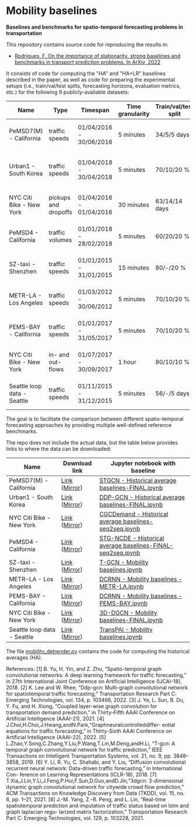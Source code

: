 # Mobility baselines

**Baselines and benchmarks for spatio-temporal forecasting problems in transportation**

This repository contains source code for reproducing the results in:

* [Rodrigues, F. On the importance of stationarity, strong baselines and benchmarks in transport prediction problems. In ArXiv, 2022](https://arxiv.org/abs/)

It consists of code for computing the "HA" and "HA+LR" baselines described in the paper, as well as code for preparing the experimental setups (i.e., train/val/test splits, forecasting horizons, evaluation metrics, etc.) for the following 9 publicly-available datasets:

| Name                        | Type                 | Timespan                | Time granularity | Train/val/test split | Source                                 |
|-----------------------------|----------------------|-------------------------|------------------|----------------------|----------------------------------------|
| PeMSD7(M) - California      | traffic speeds       | 01/04/2016 - 30/06/2016 | 5 minutes        | 34/5/5 days          | Yu et al., 2018 [1]    |
| Urban1 - South Korea        | traffic speeds       | 01/04/2018 - 30/04/2018 | 5 minutes        | 70/10/20 \%          | Lee and Rhee, 2022 [2]   |
| NYC Citi Bike - New York    | pickups and dropoffs | 01/04/2016 - 01/04/2016 | 30 minutes       | 63/14/14 days        | Ye et al., 2021 [3]   |
| PeMSD4 - California         | traffic volumes      | 01/01/2018 - 28/02/2018 | 5 minutes        | 60/20/20 \%          | Choi et al., 2022 [4] |
| SZ-taxi - Shenzhen          | traffic speeds       | 01/01/2015 - 31/01/2015 | 15 minutes       | 80/-/20 \%           | Zhao et al., 2021 [5] |
| METR-LA - Los Angeles       | traffic speeds       | 01/03/2012 - 30/06/2012 | 5 minutes        | 70/10/20 \%          | Li et al., 2018 [6] |
| PEMS-BAY - California       | traffic speeds       | 01/01/2017 - 31/05/2017 | 5 minutes        | 70/10/20 \%          | Li et al., 2018 [6] |
| NYC Citi Bike - New York    | in- and out-flows    | 01/07/2017 - 30/09/2017 | 1 hour           | 80/10/10 \%          | Xia et al., 2021 [7]   |
| Seattle loop data - Seattle | traffic speeds       | 01/11/2015 - 31/12/2015 | 5 minutes        | 56/-/5 days          | Yang et al., 2021 [8]  |

The goal is to facilitate the comparison between different spatio-temporal forecasting approaches by providing multiple well-defined reference benchmarks. 

The repo does not include the actual data, but the table below provides links to where the data can be downloaded: 

| Name                        | Download link                 | Jupyter notebook with baseline                 | 
|-----------------------------|----------------------|----------------------|
| PeMSD7(M) - California      | [Link](https://github.com/VeritasYin/STGCN_IJCAI-18/tree/master/data_loader) ([Mirror](https://mega.nz/file/IR4SCaAY#L22swMzsea5O-EuD_KQf6kuAu5pNkit_9p07qFXQ80U))      | [STGCN - Historical average baselines-FINAL.ipynb](https://github.com/fmpr/mobility-baselines/blob/main/STGCN_IJCAI-18-master/STGCN%20-%20Historical%20average%20baselines-FINAL.ipynb) |
| Urban1 - South Korea        | [Link](https://github.com/snu-adsl/DDP-GCN/tree/main/dataset) ([Mirror](https://mega.nz/file/gVAlxCTb#wI_29erVJlstayKcLKdAj9p0gdYTxhcbrCc509w-Qbs))       | [DDP-GCN - Historical average baselines-FINAL.ipynb](https://github.com/fmpr/mobility-baselines/blob/main/DDP-GCN-main/DDP-GCN%20-%20Historical%20average%20baselines-FINAL.ipynb) |
| NYC Citi Bike - New York    | [Link](https://github.com/Essaim/CGCDemandPrediction/tree/main/data) ([Mirror](https://mega.nz/file/ZcZVHAKa#YxfaSlsIKsxjLWtTmbUOEaonCK7HmqKmuiCpnP06D1E)) | [CGCDemand - Historical average baselines-seq2seq.ipynb](https://github.com/fmpr/mobility-baselines/blob/main/CGCDemandPrediction-main/CGCDemand%20-%20Historical%20average%20baselines-seq2seq.ipynb) |
| PeMSD4 - California         | [Link](https://github.com/jeongwhanchoi/STG-NCDE/tree/main/data) ([Mirror](https://mega.nz/file/oExDgC6Z#2NdQ28ogIYXc5wAeVTclG2DQmW91FrgOGhNQ39kmlPE))      | [STG-NCDE - Historical average baselines-FINAL-seq2seq.ipynb](https://github.com/fmpr/mobility-baselines/blob/main/STG-NCDE-main/STG-NCDE%20-%20Historical%20average%20baselines-FINAL-seq2seq.ipynb) |
| SZ-taxi - Shenzhen          | [Link](https://github.com/lehaifeng/T-GCN/tree/master/data) ([Mirror](https://mega.nz/file/RF43ka4R#u2DgbzTQUTj1Ya_ON95vQn6QA9dmpNLrsDwkKLyV8RQ))       | [T-GCN - Mobility baselines.ipynb](https://github.com/fmpr/mobility-baselines/blob/main/T-GCN-master/T-GCN%20-%20Mobility%20baselines.ipynb) |
| METR-LA - Los Angeles       | [Link](https://github.com/liyaguang/DCRNN) ([Mirror](https://mega.nz/file/lUgFmKIL#YnrZoY7xy2XoYZ_cpfe-F-1WMXUIOS0d8-nCq4KuBfY))      | [DCRNN - Mobility baselines - METR-LA.ipynb](https://github.com/fmpr/mobility-baselines/blob/main/DCRNN-master/DCRNN%20-%20Mobility%20baselines%20-%20METR-LA.ipynb) |
| PEMS-BAY - California       | [Link](https://github.com/liyaguang/DCRNN) ([Mirror](https://mega.nz/file/dN5VQaob#m9E9WQbgtwYFIWveEmFQPI8I9Z_spBJkZW7LT2GGuGE))      | [DCRNN - Mobility baselines - PEMS-BAY.ipynb](https://github.com/fmpr/mobility-baselines/blob/main/DCRNN-master/DCRNN%20-%20Mobility%20baselines%20-%20PEMS-BAY.ipynb) | 
| NYC Citi Bike - New York    | [Link](https://github.com/FIBLAB/3D-DGCN/tree/master/flow) ([Mirror](https://mega.nz/file/dMo1mSQA#op2C4Rjp7x5UifsEEj8_1LmlSV-6iSK8Qhv7SpLPqm0))    | [3D-DGCN - Mobility baselines-FINAL.ipynb](https://github.com/fmpr/mobility-baselines/blob/main/3D-DGCN-master/3D-DGCN%20-%20Mobility%20baselines-FINAL.ipynb) |
| Seattle loop data - Seattle |  [Link](https://github.com/Vadermit/TransPAI/tree/master/datasets/Seattle_loop-data-set) ([Mirror](https://mega.nz/file/0NZHgILC#Y5f7XBrQkAgTguZaLNWNGjBN5Z_uMSZjPfz8TFapObw))       | [TransPAI - Mobility baselines.ipynb](https://github.com/fmpr/mobility-baselines/blob/main/TransPAI-master/Experiments/TransPAI%20-%20Mobility%20baselines.ipynb) |

The file [mobility_detrender.py](https://github.com/fmpr/mobility-baselines/blob/main/mobility_detrender.py) contains the code for computing the historical averages (HA).

References:
[1] B. Yu, H. Yin, and Z. Zhu, “Spatio-temporal graph convolutional networks: A deep learning framework for traffic forecasting,” in 27th International Joint Conference on Artificial Intelligence (IJCAI-18), 2018.
[2] K. Lee and W. Rhee, “Ddp-gcn: Multi-graph convolutional network for spatiotemporal traffic forecasting,” Transportation Research Part C: Emerging Technologies, vol. 134, p. 103466, 2022.
[3] J. Ye, L. Sun, B. Du, Y. Fu, and H. Xiong, “Coupled layer-wise graph convolution for transportation demand prediction,” in Thirty-Fifth AAAI Conference on Artificial Intelligence (AAAI-21), 2021.
[4] J.Choi,H.Choi,J.Hwang,andN.Park,“Graphneuralcontrolleddiffer- ential equations for traffic forecasting,” in Thirty-Sixth AAAI Conference on Artificial Intelligence (AAAI-22), 2022.
[5] L.Zhao,Y.Song,C.Zhang,Y.Liu,P.Wang,T.Lin,M.Deng,andH.Li, “T-gcn: A temporal graph convolutional network for traffic prediction,” IEEE Transactions on Intelligent Transportation Systems, vol. 21, no. 9, pp. 3848–3858, 2019.
[6] Y. Li, R. Yu, C. Shahabi, and Y. Liu, “Diffusion convolutional recurrent neural network: Data-driven traffic forecasting,” in International Con- ference on Learning Representations (ICLR-18), 2018.
[7] T.Xia,J.Lin,Y.Li,J.Feng,P.Hui,F.Sun,D.Guo,andD.Jin,“3dgcn: 3-dimensional dynamic graph convolutional network for citywide crowd flow prediction,” ACM Transactions on Knowledge Discovery from Data (TKDD), vol. 15, no. 6, pp. 1–21, 2021.
[8] J.-M. Yang, Z.-R. Peng, and L. Lin, “Real-time spatiotemporal prediction and imputation of traffic status based on lstm and graph laplacian regu- larized matrix factorization,” Transportation Research Part C: Emerging Technologies, vol. 129, p. 103228, 2021.
